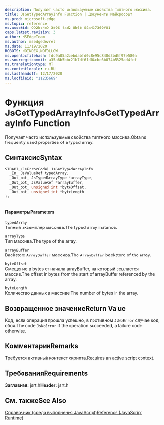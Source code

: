 ```yaml
---
description: Получает часто используемые свойства типтного массива.
title: JsGetTypedArrayInfo Function | Документы Майкрософт
ms.prod: microsoft-edge
ms.topic: reference
ms.assetid: 992bc4e9-3d06-4ad2-8b6b-88a437360f81
caps.latest.revision: 3
author: MSEdgeTeam
ms.author: msedgedevrel
ms.date: 11/19/2020
ROBOTS: NOINDEX,NOFOLLOW
ms.openlocfilehash: fdc9a05a2aebdabfd0c8e95c848d3bd5f97e580a
ms.sourcegitcommit: a35a6b5bbc21b7df61d08cbc6b074b5325ad4fef
ms.translationtype: MT
ms.contentlocale: ru-RU
ms.lasthandoff: 12/17/2020
ms.locfileid: "11235669"
---
```

# <span data-ttu-id="fa320-103">Функция JsGetTypedArrayInfo</span><span class="sxs-lookup"><span data-stu-id="fa320-103">JsGetTypedArrayInfo Function</span></span>

<span data-ttu-id="fa320-104">Получает часто используемые свойства типтного массива.</span><span class="sxs-lookup"><span data-stu-id="fa320-104">Obtains frequently used properties of a typed array.</span></span>  
  
## <span data-ttu-id="fa320-105">Синтаксис</span><span class="sxs-lookup"><span data-stu-id="fa320-105">Syntax</span></span>  
  
```cpp  
STDAPI_(JsErrorCode) JsGetTypedArrayInfo(  
  _In_ JsValueRef typedArray,  
  _Out_opt_ JsTypedArrayType *arrayType,  
  _Out_opt_ JsValueRef *arrayBuffer,  
  _Out_opt_ unsigned int *byteOffset,  
  _Out_opt_ unsigned int *byteLength  
);  
  
```  
  
#### <span data-ttu-id="fa320-106">Параметры</span><span class="sxs-lookup"><span data-stu-id="fa320-106">Parameters</span></span>  
 `typedArray`  
 <span data-ttu-id="fa320-107">Типный экземпляр массива.</span><span class="sxs-lookup"><span data-stu-id="fa320-107">The typed array instance.</span></span>  
  
 `arrayType`  
 <span data-ttu-id="fa320-108">Тип массива.</span><span class="sxs-lookup"><span data-stu-id="fa320-108">The type of the array.</span></span>  
  
 `arrayBuffer`  
 <span data-ttu-id="fa320-109">Backstore `ArrayBuffer` массива.</span><span class="sxs-lookup"><span data-stu-id="fa320-109">The `ArrayBuffer` backstore of the array.</span></span>  
  
 `byteOffset`  
 <span data-ttu-id="fa320-110">Смещение в bytes от начала arrayBuffer, на который ссылается массив.</span><span class="sxs-lookup"><span data-stu-id="fa320-110">The offset in bytes from the start of arrayBuffer referenced by the array.</span></span>  
  
 `byteLength`  
 <span data-ttu-id="fa320-111">Количество данных в массиве.</span><span class="sxs-lookup"><span data-stu-id="fa320-111">The number of bytes in the array.</span></span>  
  
## <span data-ttu-id="fa320-112">Возвращенное значение</span><span class="sxs-lookup"><span data-stu-id="fa320-112">Return Value</span></span>  
 <span data-ttu-id="fa320-113">Код, если операция прошла успешно, в противном `JsNoError` случае код сбоя.</span><span class="sxs-lookup"><span data-stu-id="fa320-113">The code `JsNoError` if the operation succeeded, a failure code otherwise.</span></span>  
  
## <span data-ttu-id="fa320-114">Комментарии</span><span class="sxs-lookup"><span data-stu-id="fa320-114">Remarks</span></span>  
 <span data-ttu-id="fa320-115">Требуется активный контекст скрипта.</span><span class="sxs-lookup"><span data-stu-id="fa320-115">Requires an active script context.</span></span>  
  
## <span data-ttu-id="fa320-116">Требования</span><span class="sxs-lookup"><span data-stu-id="fa320-116">Requirements</span></span>  
 <span data-ttu-id="fa320-117">**Заглавная:** jsrt.h</span><span class="sxs-lookup"><span data-stu-id="fa320-117">**Header:** jsrt.h</span></span>  
  
## <span data-ttu-id="fa320-118">См. также</span><span class="sxs-lookup"><span data-stu-id="fa320-118">See Also</span></span>  
 [<span data-ttu-id="fa320-119">Справочник (среда выполнения JavaScript)</span><span class="sxs-lookup"><span data-stu-id="fa320-119">Reference (JavaScript Runtime)</span></span>](../chakra-hosting/reference-javascript-runtime.md)
